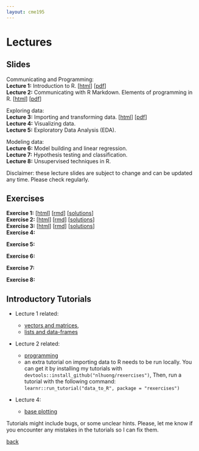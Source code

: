 ```yaml
---
layout: cme195
---
```


# [](#lectures) Lectures

## [](#slides) Slides

Communicating and Programming:  
**Lecture 1:** Introduction to R.
[[html](./assets/lectures/Lecture1_Intro.html)]
[[pdf](./assets/lectures/Lecture1_Intro.pdf)]  
**Lecture 2:** Communicating with R Markdown. Elements of programming in R.
[[html](./assets/lectures/Lecture2_Communicating_and_Programming.html)]
[[pdf](./assets/lectures/Lecture2_Communicating_and_Programming.pdf)]  

Exploring data:  
**Lecture 3:** Importing and transforming data.
[[html](./assets/lectures/Lecture3_Importing_and_Transforming.html)]
[[pdf](./assets/lectures/Lecture3_Importing_and_Transforming.pdf)]  
**Lecture 4:** Visualizing data.  
**Lecture 5:** Exploratory Data Analysis (EDA).    

Modeling data:  
**Lecture 6:** Model building and linear regression.  
**Lecture 7:** Hypothesis testing and classification.  
**Lecture 8:** Unsupervised techniques in R.    

Disclaimer: these lecture slides are subject to change and can be updated
any time. Please check regularly.

## [](#exe) Exercises  

**Exercise 1:**
[[html](./assets/exercises/Lec1_Exercises.nb.html)]
[[rmd](./assets/exercises/Lec3_Exercises.Rmd)]
[[solutions](./assets/exercises/Lec1_Exercises_with_Answers.nb.html)]  
**Exercise 2:**
[[html](./assets/exercises/Lec2_Exercises.nb.html)]
[[rmd](./assets/exercises/Lec2_Exercises.Rmd)]
[[solutions](./assets/exercises/Lec2_Exercises_with_Answers.nb.html)]  
**Exercise 3:**
[[html](./assets/exercises/Lec3_Exercises.nb.html)]
[[rmd](./assets/exercises/Lec3_Exercises.Rmd)]
[[solutions](./assets/exercises/Lec3_Exercises_with_Answers.nb.html)]  
**Exercise 4:**
<!---
[[html](./assets/exercises/Lec4_Exercises.nb.html)]
[[rmd](./assets/exercises/Lec4_Exercises.Rmd)]
[[solutions]] (./assets/exercises/Lec4_Exercises_with_Answers.nb.html)]
--->  
**Exercise 5:**
<!---
[[html](./assets/exercises/Lec5_Exercises.nb.html)]
[[rmd](./assets/exercises/Lec5_Exercises.Rmd)]
[[solutions]] (./assets/exercises/Lec5_Exercises_with_Answers.nb.html)]
--->  
**Exercise 6:**
<!---
[[html](./assets/exercises/Lec6_Exercises.nb.html)]
[[rmd](./assets/exercises/Lec6_Exercises.Rmd)]
[[solutions]] (./assets/exercises/Lec6_Exercises_with_Answers.nb.html)]
--->  
**Exercise 7:**
<!---
[[html](./assets/exercises/Lec7_Exercises.nb.html)]
[[rmd](./assets/exercises/Lec7_Exercises.Rmd)]
[[solutions]] (./assets/exercises/Lec7_Exercises_with_Answers.nb.html)]
--->  
**Exercise 8:**
<!---
[[html](./assets/exercises/Lec8_Exercises.nb.html)]
[[rmd](./assets/exercises/Lec8_Exercises.Rmd)]
[[solutions]] (./assets/exercises/Lec8_Exercises_with_Answers.nb.html)]
--->  

## [](#tut) Introductory Tutorials

* Lecture 1 related:
    + [vectors and matrices](https://cme195.shinyapps.io/vectors_and_matrices/),
    + [lists and data-frames](https://cme195.shinyapps.io/lists_and_data_frames/)

* Lecture 2 related:
    + [programming](https://cme195.shinyapps.io/programming/)
    +  an extra tutorial on importing data to R needs to be run locally. You can
get it by installing my tutorials with `devtools::install_github("nlhuong/rexercises")`,
Then, run a tutorial with the following command:  
`learnr::run_tutorial("data_to_R", package = "rexercises")`
* Lecture 4:
    + [base plotting](https://cme195.shinyapps.io/base_plotting/)

Tutorials might include bugs, or some unclear hints. Please, let me know
if you encounter any mistakes in the tutorials so I can fix them.

[back](./)
